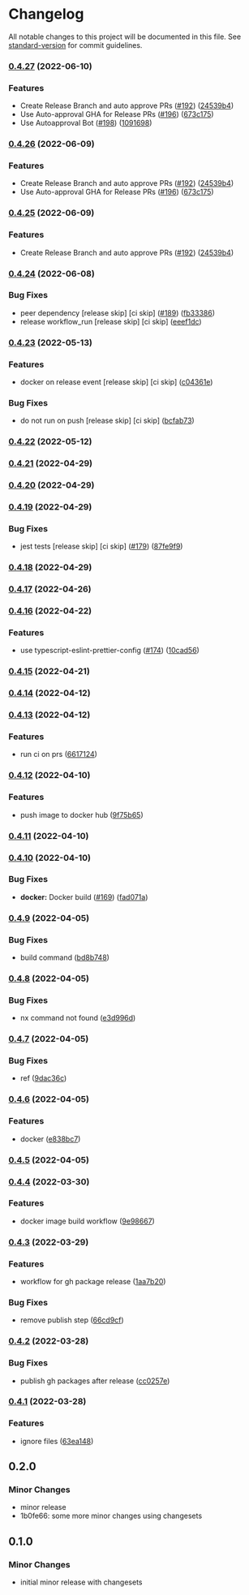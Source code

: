 # Changelog

All notable changes to this project will be documented in this file. See [standard-version](https://github.com/conventional-changelog/standard-version) for commit guidelines.

### [0.4.27](https://github.com/vsramalwan/sample-monorepo/compare/0.4.24...0.4.27) (2022-06-10)


### Features

* Create Release Branch and auto approve PRs ([#192](https://github.com/vsramalwan/sample-monorepo/issues/192)) ([24539b4](https://github.com/vsramalwan/sample-monorepo/commit/24539b42a2a67e66ff3e02a79d8a89cd8423a8d3))
* Use Auto-approval GHA for Release PRs ([#196](https://github.com/vsramalwan/sample-monorepo/issues/196)) ([673c175](https://github.com/vsramalwan/sample-monorepo/commit/673c175c0ab2be360731bbd8681cee5e4ed4b8a7))
* Use Autoapproval Bot ([#198](https://github.com/vsramalwan/sample-monorepo/issues/198)) ([1091698](https://github.com/vsramalwan/sample-monorepo/commit/1091698283a772b2c6d3152216d83e32f6564e86))

### [0.4.26](https://github.com/vsramalwan/sample-monorepo/compare/0.4.24...0.4.26) (2022-06-09)


### Features

* Create Release Branch and auto approve PRs ([#192](https://github.com/vsramalwan/sample-monorepo/issues/192)) ([24539b4](https://github.com/vsramalwan/sample-monorepo/commit/24539b42a2a67e66ff3e02a79d8a89cd8423a8d3))
* Use Auto-approval GHA for Release PRs ([#196](https://github.com/vsramalwan/sample-monorepo/issues/196)) ([673c175](https://github.com/vsramalwan/sample-monorepo/commit/673c175c0ab2be360731bbd8681cee5e4ed4b8a7))

### [0.4.25](https://github.com/vsramalwan/sample-monorepo/compare/0.4.24...0.4.25) (2022-06-09)


### Features

* Create Release Branch and auto approve PRs ([#192](https://github.com/vsramalwan/sample-monorepo/issues/192)) ([24539b4](https://github.com/vsramalwan/sample-monorepo/commit/24539b42a2a67e66ff3e02a79d8a89cd8423a8d3))

### [0.4.24](https://github.com/vsramalwan/sample-monorepo/compare/0.4.23...0.4.24) (2022-06-08)


### Bug Fixes

* peer dependency [release skip] [ci skip] ([#189](https://github.com/vsramalwan/sample-monorepo/issues/189)) ([fb33386](https://github.com/vsramalwan/sample-monorepo/commit/fb33386af79a6e7d9122a906415de087bf94e4d3))
* release workflow_run [release skip] [ci skip] ([eeef1dc](https://github.com/vsramalwan/sample-monorepo/commit/eeef1dc932d0a9d5b86791ff3015f9c938852caf))

### [0.4.23](https://github.com/vsramalwan/sample-monorepo/compare/0.4.22...0.4.23) (2022-05-13)


### Features

* docker on release event  [release skip] [ci skip] ([c04361e](https://github.com/vsramalwan/sample-monorepo/commit/c04361e695f5b97a32eb0a34dbccad38e701eef7))


### Bug Fixes

* do not run on push [release skip] [ci skip] ([bcfab73](https://github.com/vsramalwan/sample-monorepo/commit/bcfab738603753d30b154bc787f53c2886143ea8))

### [0.4.22](https://github.com/vsramalwan/sample-monorepo/compare/0.4.21...0.4.22) (2022-05-12)

### [0.4.21](https://github.com/vsramalwan/sample-monorepo/compare/0.4.20...0.4.21) (2022-04-29)

### [0.4.20](https://github.com/vsramalwan/sample-monorepo/compare/0.4.19...0.4.20) (2022-04-29)

### [0.4.19](https://github.com/vsramalwan/sample-monorepo/compare/0.4.18...0.4.19) (2022-04-29)


### Bug Fixes

* jest tests [release skip] [ci skip] ([#179](https://github.com/vsramalwan/sample-monorepo/issues/179)) ([87fe9f9](https://github.com/vsramalwan/sample-monorepo/commit/87fe9f97f3119b63fe091b65e431d9070f575e5a))

### [0.4.18](https://github.com/vsramalwan/sample-monorepo/compare/0.4.17...0.4.18) (2022-04-29)

### [0.4.17](https://github.com/vsramalwan/sample-monorepo/compare/0.4.16...0.4.17) (2022-04-26)

### [0.4.16](https://github.com/vsramalwan/sample-monorepo/compare/0.4.15...0.4.16) (2022-04-22)


### Features

* use typescript-eslint-prettier-config ([#174](https://github.com/vsramalwan/sample-monorepo/issues/174)) ([10cad56](https://github.com/vsramalwan/sample-monorepo/commit/10cad566bbdc53ed19cfd6f5b5f18a1ef7316e40))

### [0.4.15](https://github.com/vsramalwan/sample-monorepo/compare/0.4.14...0.4.15) (2022-04-21)

### [0.4.14](https://github.com/vsramalwan/sample-monorepo/compare/0.4.13...0.4.14) (2022-04-12)

### [0.4.13](https://github.com/vsramalwan/sample-monorepo/compare/0.4.12...0.4.13) (2022-04-12)


### Features

* run ci on prs ([6617124](https://github.com/vsramalwan/sample-monorepo/commit/6617124c3f1e6cf045fb9ea203388122497f8d17))

### [0.4.12](https://github.com/vsramalwan/sample-monorepo/compare/0.4.11...0.4.12) (2022-04-10)


### Features

* push image to docker hub ([9f75b65](https://github.com/vsramalwan/sample-monorepo/commit/9f75b65869576af741bac0670e592c1a4a6bfd32))

### [0.4.11](https://github.com/vsramalwan/sample-monorepo/compare/0.4.10...0.4.11) (2022-04-10)

### [0.4.10](https://github.com/vsramalwan/sample-monorepo/compare/0.4.9...0.4.10) (2022-04-10)


### Bug Fixes

* **docker:** Docker build ([#169](https://github.com/vsramalwan/sample-monorepo/issues/169)) ([fad071a](https://github.com/vsramalwan/sample-monorepo/commit/fad071acdb50288f69d32e750aaed00629834fcd))

### [0.4.9](https://github.com/vsramalwan/sample-monorepo/compare/0.4.8...0.4.9) (2022-04-05)


### Bug Fixes

* build command ([bd8b748](https://github.com/vsramalwan/sample-monorepo/commit/bd8b74801b19389cdd619d92119e0fa6bd1fecc8))

### [0.4.8](https://github.com/vsramalwan/sample-monorepo/compare/0.4.7...0.4.8) (2022-04-05)


### Bug Fixes

* nx command not found ([e3d996d](https://github.com/vsramalwan/sample-monorepo/commit/e3d996dee6c9f8259a47729005249f6fc5c657b5))

### [0.4.7](https://github.com/vsramalwan/sample-monorepo/compare/0.4.6...0.4.7) (2022-04-05)


### Bug Fixes

* ref ([9dac36c](https://github.com/vsramalwan/sample-monorepo/commit/9dac36ccf2c627a511be795eb34fc673f6aea3fe))

### [0.4.6](https://github.com/vsramalwan/sample-monorepo/compare/0.4.5...0.4.6) (2022-04-05)


### Features

* docker ([e838bc7](https://github.com/vsramalwan/sample-monorepo/commit/e838bc7189fa571dbe516fe308f25f349a68ae0c))

### [0.4.5](https://github.com/vsramalwan/sample-monorepo/compare/0.4.4...0.4.5) (2022-04-05)

### [0.4.4](https://github.com/vsramalwan/sample-monorepo/compare/0.4.3...0.4.4) (2022-03-30)


### Features

* docker image build workflow ([9e98667](https://github.com/vsramalwan/sample-monorepo/commit/9e98667e87a68259a5883e0b5a10669905a6eeaf))

### [0.4.3](https://github.com/vsramalwan/sample-monorepo/compare/0.4.2...0.4.3) (2022-03-29)


### Features

* workflow for gh package release ([1aa7b20](https://github.com/vsramalwan/sample-monorepo/commit/1aa7b2074f9432b7eeb83d6e3c646a51004f961c))


### Bug Fixes

* remove publish step ([66cd9cf](https://github.com/vsramalwan/sample-monorepo/commit/66cd9cfb8cbbd95c850dd55b077d2a6cb40f099f))

### [0.4.2](https://github.com/vsramalwan/sample-monorepo/compare/v0.4.1...v0.4.2) (2022-03-28)


### Bug Fixes

* publish gh packages after release ([cc0257e](https://github.com/vsramalwan/sample-monorepo/commit/cc0257ea6d542e2e3e92ba11a4d26ec048229f16))

### [0.4.1](https://github.com/vsramalwan/sample-monorepo/compare/v0.4.0...v0.4.1) (2022-03-28)


### Features

* ignore files ([63ea148](https://github.com/vsramalwan/sample-monorepo/commit/63ea14898d1c893f96501838497698a085631f5f))

## 0.2.0

### Minor Changes

- minor release
- 1b0fe66: some more minor changes using changesets

## 0.1.0

### Minor Changes

- initial minor release with changesets
